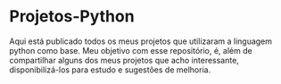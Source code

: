 # Projetos-Python

Aqui está publicado todos os meus projetos que utilizaram a linguagem python como base.
Meu objetivo com esse repositório, é, além de compartilhar alguns dos meus projetos que acho interessante, disponibilizá-los para estudo e sugestões de melhoria.
